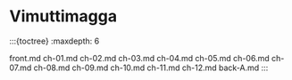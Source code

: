 # Vimuttimagga

:::{toctree}
:maxdepth: 6

front.md
ch-01.md
ch-02.md
ch-03.md
ch-04.md
ch-05.md
ch-06.md
ch-07.md
ch-08.md
ch-09.md
ch-10.md
ch-11.md
ch-12.md
back-A.md
:::
